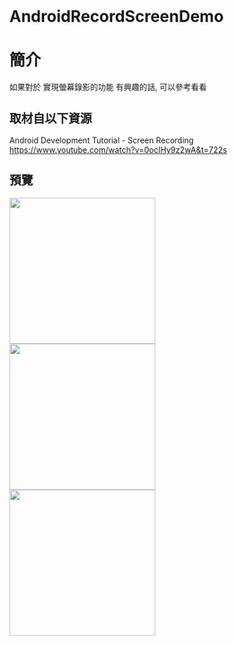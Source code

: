 # AndroidRecordScreenDemo

簡介
==================================
如果對於 實現螢幕錄影的功能 有興趣的話, 可以參考看看                                   

取材自以下資源
--------
Android Development Tutorial - Screen Recording                                  
https://www.youtube.com/watch?v=0ocIHy9z2wA&t=722s
                          
預覽
--------
<p align="left">
  <img src="https://i.imgur.com/uW07Aur.png" width="260"/>
  <img src="https://i.imgur.com/YffhaK3.png" width="260"/>
  <img src="https://i.imgur.com/Ja2s8NS.png" width="260"/>
</p> 

